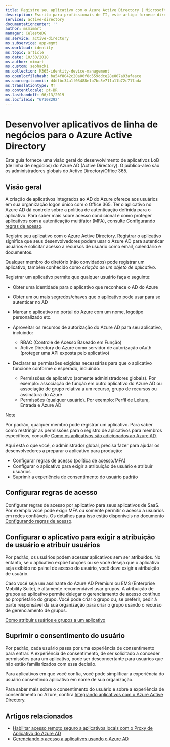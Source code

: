```yaml
---
title: Registre seu aplicativo com o Azure Active Directory | Microsoft Docs
description: Escrito para profissionais de TI, este artigo fornece diretrizes para a integração de aplicativos do Azure com o Active Directory.
services: active-directory
documentationcenter: ''
author: msmimart
manager: CelesteDG
ms.service: active-directory
ms.subservice: app-mgmt
ms.workload: identity
ms.topic: article
ms.date: 10/30/2018
ms.author: mimart
ms.custom: seohack1
ms.collection: M365-identity-device-management
ms.openlocfilehash: ba54f8042c20a00f8d559ddce28e007a93afaace
ms.sourcegitcommit: d4dfbc34a1f03488e1b7bc5e711a11b72c717ada
ms.translationtype: MT
ms.contentlocale: pt-BR
ms.lasthandoff: 06/13/2019
ms.locfileid: "67108292"
---
```

# <a name="develop-line-of-business-apps-for-azure-active-directory"></a>Desenvolver aplicativos de linha de negócios para o Azure Active Directory
Este guia fornece uma visão geral do desenvolvimento de aplicativos LoB (de linha de negócios) do Azure AD (Active Directory). O público-alvo são os administradores globais do Active Directory/Office 365.

## <a name="overview"></a>Visão geral
A criação de aplicativos integrados ao AD do Azure oferece aos usuários em sua organização logon único com o Office 365. Ter o aplicativo no Azure AD dá controle sobre a política de autenticação definida para o aplicativo. Para saber mais sobre acesso condicional e como proteger aplicativos com a autenticação multifator (MFA), consulte [Configurando regras de acesso](../conditional-access/app-based-mfa.md).

Registre seu aplicativo com o Azure Active Directory. Registrar o aplicativo significa que seus desenvolvedores podem usar o Azure AD para autenticar usuários e solicitar acesso a recursos de usuário como email, calendário e documentos.

Qualquer membro do diretório (não convidados) pode registrar um aplicativo, também conhecido como *criação de um objeto de aplicativo*.

Registrar um aplicativo permite que qualquer usuário faça o seguinte:

* Obter uma identidade para o aplicativo que reconhece o AD do Azure
* Obter um ou mais segredos/chaves que o aplicativo pode usar para se autenticar no AD
* Marcar o aplicativo no portal do Azure com um nome, logotipo personalizado etc.
* Aproveitar os recursos de autorização do Azure AD para seu aplicativo, incluindo:

  * RBAC (Controle de Acesso Baseado em Função)
  * Active Directory do Azure como servidor de autorização oAuth (proteger uma API exposta pelo aplicativo)
* Declarar as permissões exigidas necessárias para que o aplicativo funcione conforme o esperado, incluindo:

     - Permissões de aplicativo (somente administradores globais). Por exemplo: associação de função em outro aplicativo do Azure AD ou associação de grupo relativa a um recurso, grupo de recursos ou assinatura do Azure
     - Permissões (qualquer usuário). Por exemplo:  Perfil de Leitura, Entrada e Azure AD

> [!NOTE]
> Por padrão, qualquer membro pode registrar um aplicativo. Para saber como restringir as permissões para o registro de aplicativos para membros específicos, consulte [Como os aplicativos são adicionados ao Azure AD](../develop/active-directory-how-applications-are-added.md#who-has-permission-to-add-applications-to-my-azure-ad-instance).
>
>

Aqui está o que você, o administrador global, precisa fazer para ajudar os desenvolvedores a preparar o aplicativo para produção:

* Configurar regras de acesso (política de acesso/MFA)
* Configurar o aplicativo para exigir a atribuição de usuário e atribuir usuários
* Suprimir a experiência de consentimento do usuário padrão

## <a name="configure-access-rules"></a>Configurar regras de acesso
Configurar regras de acesso por aplicativo para seus aplicativos de SaaS. Por exemplo você pode exigir MFA ou somente permitir o acesso a usuários em redes confiáveis. Os detalhes para isso estão disponíveis no documento [Configurando regras de acesso](../conditional-access/app-based-mfa.md).

## <a name="configure-the-app-to-require-user-assignment-and-assign-users"></a>Configurar o aplicativo para exigir a atribuição de usuário e atribuir usuários
Por padrão, os usuários podem acessar aplicativos sem ser atribuídos. No entanto, se o aplicativo expõe funções ou se você deseja que o aplicativo seja exibido no painel de acesso do usuário, você deve exigir a atribuição de usuário.

Caso você seja um assinante do Azure AD Premium ou EMS (Enterprise Mobility Suite), é altamente recomendável usar grupos. A atribuição de grupos ao aplicativo permite delegar o gerenciamento de acesso contínuo ao proprietário do grupo. Você pode criar o grupo ou, se preferir, pedir à parte responsável da sua organização para criar o grupo usando o recurso de gerenciamento de grupos.

[Como atribuir usuários e grupos a um aplicativo](methods-for-assigning-users-and-groups.md)  


## <a name="suppress-user-consent"></a>Suprimir o consentimento do usuário
Por padrão, cada usuário passa por uma experiência de consentimento para entrar. A experiência de consentimento, de ser solicitado a conceder permissões para um aplicativo, pode ser desconcertante para usuários que não estão familiarizados com essa decisão.

Para aplicativos em que você confia, você pode simplificar a experiência do usuário consentindo aplicativo em nome de sua organização.

Para saber mais sobre o consentimento do usuário e sobre a experiência de consentimento no Azure, confira [Integrando aplicativos com o Azure Active Directory](../develop/quickstart-v1-integrate-apps-with-azure-ad.md).

## <a name="related-articles"></a>Artigos relacionados
* [Habilitar acesso remoto seguro a aplicativos locais com o Proxy de Aplicativo do Azure AD](application-proxy.md)
* [Gerenciando o acesso a aplicativos usando o Azure AD](what-is-access-management.md)

